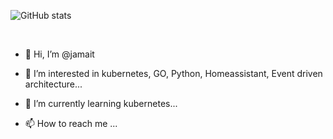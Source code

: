 ![GitHub stats](https://github-readme-stats.vercel.app/api?username=jamait&show_icons=true&theme=radical)

<br/>


- 👋 Hi, I’m @jamait
- 👀 I’m interested in kubernetes, GO, Python, Homeassistant, Event driven architecture...
- 🌱 I’m currently learning kubernetes...

- 📫 How to reach me ...

<!---
jamait/jamait is a ✨ special ✨ repository because its `README.md` (this file) appears on your GitHub profile.
You can click the Preview link to take a look at your changes.
--->
